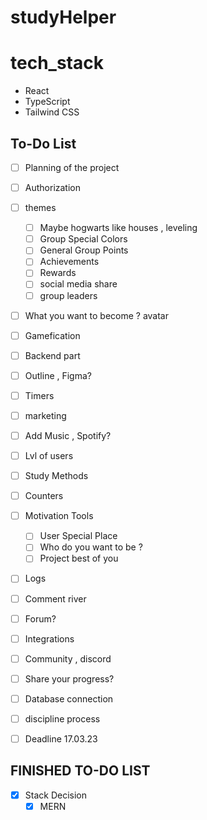 # studyHelper

# tech_stack

- React
- TypeScript
- Tailwind CSS

## To-Do List

- [ ] Planning of the project
- [ ] Authorization

- [ ] themes
  - [ ]  Maybe hogwarts like houses , leveling 
  - [ ]  Group Special Colors
  - [ ] General Group Points
  - [ ] Achievements
  - [ ] Rewards
  - [ ] social media share
  - [ ] group leaders
- [ ] What you want to become ? avatar
- [ ] Gamefication
- [ ] Backend part
- [ ] Outline , Figma?
- [ ] Timers
- [ ] marketing
- [ ] Add Music , Spotify?
- [ ] Lvl of users
- [ ] Study Methods
- [ ] Counters
- [ ] Motivation Tools
  - [ ] User Special Place
  - [ ] Who do you want to be ?
  - [ ] Project best of you
- [ ] Logs
- [ ] Comment river
- [ ] Forum?
- [ ] Integrations
- [ ] Community , discord
- [ ] Share your progress?
- [ ] Database connection
- [ ] discipline process
- [ ] Deadline 17.03.23

## FINISHED TO-DO LIST

- [x] Stack Decision
  - [x] MERN
